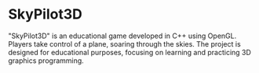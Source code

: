 # SkyPilot3D
"SkyPilot3D" is an educational game developed in C++ using OpenGL. Players take control of a plane, soaring through the skies. The project is designed for educational purposes, focusing on learning and practicing 3D graphics programming.
